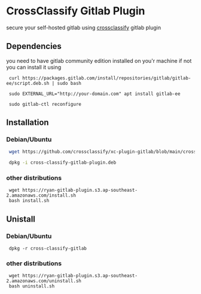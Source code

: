 
# CrossClassify Gitlab Plugin

secure your self-hosted gitlab using [crossclassify](https://www.crossclassify.com/) gitlab plugin

## Dependencies
you need to have gitlab community edition installed on you'r machine
if not you can install it using 
```
 curl https://packages.gitlab.com/install/repositories/gitlab/gitlab-ee/script.deb.sh | sudo bash
```

```
 sudo EXTERNAL_URL="http://your-domain.com" apt install gitlab-ee
```

```
 sudo gitlab-ctl reconfigure
```

## Installation

###  Debian/Ubuntu
```bash
 wget https://github.com/crossclassify/xc-plugin-gitlab/blob/main/cross-classify-gitlab.deb

 dpkg -i cross-classify-gitlab-plugin.deb
```

### other distributions
```
 wget https://ryan-gitlab-plugin.s3.ap-southeast-2.amazonaws.com/install.sh
 bash install.sh
```

## Unistall
### Debian/Ubuntu
```
 dpkg -r cross-classify-gitlab
```

### other distributions
```
 wget https://ryan-gitlab-plugin.s3.ap-southeast-2.amazonaws.com/uninstall.sh
 bash uninstall.sh
```



